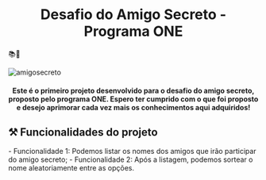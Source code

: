 <h1 align = "center">Desafio do Amigo Secreto - Programa ONE </h1>

📚🖤

![amigosecreto](https://github.com/user-attachments/assets/0627bf14-67f8-43c7-b4fe-6d3d3013c39b)

<h4 align= "center"> Este é o primeiro projeto desenvolvido para o desafio do amigo secreto, proposto pelo programa ONE. Espero ter cumprido com o que foi proposto e desejo aprimorar cada vez mais os conhecimentos aqui adquiridos!</h4>
<h2>⚒️ Funcionalidades do projeto</h2>
- Funcionalidade 1: Podemos listar os nomes dos amigos que irão participar do amigo secreto;
- Funcionalidade 2: Após a listagem, podemos sortear o nome aleatoriamente entre as opções.
